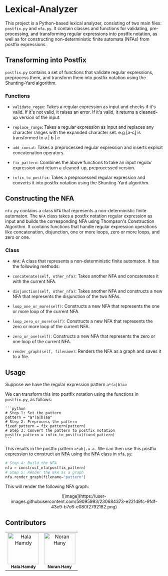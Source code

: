 # Lexical-Analyzer

This project is a Python-based lexical analyzer, consisting of two main files: `postfix.py` and `nfa.py`. It contain classes and functions for validating, pre-processing, and transforming regular expressions into postfix notation, as well as for constructing non-deterministic finite automata (NFAs) from postfix expressions.

## Transforming into Postfix
`postfix.py` contains a set of functions that validate regular expressions, preprocess them, and transform them into postfix notation using the Shunting-Yard algorithm.

### Functions
- `validate_regex`: Takes a regular expression as input and checks if it's valid. If it's not valid, it raises an error. If it's valid, it returns a cleaned-up version of the input.

- `replace_range`: Takes a regular expression as input and replaces any character ranges with the expanded character set. e.g [a-c] is transformed to a | b | c

- `add_concat`: Takes a preprocessed regular expression and inserts explicit concatenation operators.
- `fix_pattern`: Combines the above functions to take an input regular expression and return a cleaned-up, preprocessed version.

- `infix_to_postfix`: Takes a preprocessed regular expression and converts it into postfix notation using the Shunting-Yard algorithm.

## Constructing the NFA
`nfa.py` contains a class `NFA` that represents a non-deterministic finite automaton. The `NFA` class takes a postfix notation regular expression as input and builds the corresponding NFA using Thompson's Construction Algorithm. It contains functions that handle regular expression operations like concatenation, disjunction, one or more loops, zero or more loops, and zero or one.

### Class
- `NFA`: A class that represents a non-deterministic finite automaton. It has the following methods:

- `concatenate(self, other_nfa)`: Takes another NFA and concatenates it with the current NFA.
- `disjunction(self, other_nfa)`: Takes another NFA and constructs a new NFA that represents the disjunction of the two NFAs.
- `loop_one_or_more(self)`: Constructs a new NFA that represents the one or more loop of the current NFA.
- `loop_zero_or_more(self)`: Constructs a new NFA that represents the zero or more loop of the current NFA.
- `zero_or_one(self)`: Constructs a new NFA that represents the zero or one loop of the current NFA.
- `render_graph(self, filename)`: Renders the NFA as a graph and saves it to a file.

## Usage
Suppose we have the regular expression pattern `a*(a|b)aa` 

We can transform this into postfix notation using the functions in `postfix.py`, as follows:

    ```python
    # Step 1: Set the pattern
    pattern = "a*(a|b)aa"
    # Step 2: Preprocess the pattern
    fixed_pattern = fix_pattern(pattern)
    # Step 3: Convert the pattern to postfix notation
    postfix_pattern = infix_to_postfix(fixed_pattern)
    ```

This results in the postfix pattern `a*ab|.a.a.` We can then use this postfix expression to construct an NFA using the NFA class in `nfa.py`:

```python 
# Step 4: Build the NFA
nfa = construct_nfa(postfix_pattern)
# Step 5: Render the NFA as a graph
nfa.render_graph(filename="pattern")
```
This will render the following NFA graph:
<p align="center">
  ![image](https://user-images.githubusercontent.com/59095993/230684373-e221d9fc-9fdf-43e9-b7c6-e080f2792182.png)
</p>

## Contributors
<table align="center">
  <tr>
    <td align="center">
    <a href="https://github.com/Halahamdy22" target="_black">
    <img src="https://avatars.githubusercontent.com/u/56937106?v=4" width="100px;" alt="Hala Hamdy"/>
    <br />
    <sub><b>Hala Hamdy</b></sub></a>
    </td>
    <td align="center">
    <a href="https://github.com/NouranHany" target="_black">
    <img src="https://avatars.githubusercontent.com/u/59095993?v=4" width="100px;" alt="Noran Hany"/>
    <br />
    <sub><b>Noran Hany</b></sub></a>
    </td>
  </tr>
 </table>

